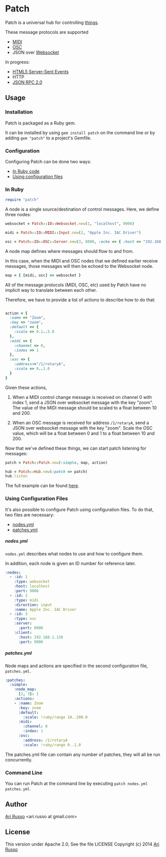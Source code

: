 # Patch

Patch is a universal hub for controlling [things](http://en.wikipedia.org/wiki/Internet_of_Things).  

These message protocols are supported

* [MIDI](http://en.wikipedia.org/wiki/MIDI)
* [OSC](http://en.wikipedia.org/wiki/Open_Sound_Control)
* JSON over [Websocket](http://en.wikipedia.org/wiki/WebSocket)

In progress:

* [HTML5 Server-Sent Events](http://www.w3schools.com/html/html5_serversentevents.asp)
* HTTP
* [JSON RPC 2.0](http://en.wikipedia.org/wiki/JSON-RPC) 

## Usage

### Installation

Patch is packaged as a Ruby gem.  

It can be installed by using `gem install patch` on the command line or by adding `gem "patch"` to a project's Gemfile.

### Configuration

Configuring Patch can be done two ways:

* [In Ruby code](#in-ruby)
* [Using configuration files](#using-configuration-files)

### In Ruby

```ruby
require "patch"

```

A node is a single source/destination of control messages. Here, we define three nodes:

```ruby
websocket = Patch::IO::Websocket.new(1, "localhost", 9006)

midi = Patch::IO::MIDI::Input.new(2, "Apple Inc. IAC Driver")

osc = Patch::IO::OSC::Server.new(3, 8000, :echo => { :host => "192.168.1.118", :port => 9000})
```

A node map defines where messages should flow to and from.  

In this case, when the MIDI and OSC nodes that we defined earlier receive messages, those messages will then be echoed to the Websocket node.

```ruby
map = { [midi, osc] => websocket }
```

All of the message protocols (MIDI, OSC, etc) used by Patch have no implicit way to translate between each other.  

Therefore, we have to provide a list of actions to describe how to do that:

```ruby

action = { 
  :name => "Zoom",
  :key => "zoom",
  :default => {
    :scale => 0.1..5.0
  },
  :midi => {
    :channel => 0,
    :index => 1
  }, 
  :osc => {
    :address=>"/1/rotaryA", 
    :scale => 0..1.0
  }
}
```

Given these actions,

1. When a MIDI control change message is received on channel 0 with index 1, send a JSON over websocket message with the key "zoom".  The value of the MIDI message should be scaled to a float between 10 and 200.

2. When an OSC message is received for address `/1/rotaryA`, send a JSON over websocket message with the key "zoom".  Scale the OSC value, which will be a float between 0 and 1 to a float between 10 and 200.

Now that we've defined these things, we can start patch listening for messages:

```ruby
patch = Patch::Patch.new(:simple, map, action)

hub = Patch::Hub.new(:patch => patch)
hub.listen
```

The full example can be found [here](https://github.com/arirusso/patch/blob/master/examples/simple/simple.rb).

### Using Configuration Files

It's also possible to configure Patch using configuration files.  To do that, two files are necessary:

* [nodes.yml](#nodesyml)
* [patches.yml](#patchesyml)

##### nodes.yml

`nodes.yml` describes what nodes to use and how to configure them.  

In addition, each node is given an ID number for reference later.

```yaml
:nodes:
  - :id: 1
    :type: websocket
    :host: localhost
    :port: 9006
  - :id: 2
    :type: midi
    :direction: input
    :name: Apple Inc. IAC Driver
  - :id: 3
    :type: osc
    :server:
      :port: 8000
    :client:
      :host: 192.168.1.136
      :port: 9000
```

##### patches.yml

Node maps and actions are specified in the second configuration file, `patches.yml`.

```yaml
:patches:
  :simple:
    :node_map:
      [2, 3]: 1
    :actions:
    - :name: Zoom
      :key: zoom
      :default:
        :scale: !ruby/range 10..200.0
      :midi:
        :channel: 0
        :index: 1
      :osc:
        :address: /1/rotaryA
        :scale: !ruby/range 0..1.0

```

The patches.yml file can contain any number of patches, they will all be run concurrently.

### Command Line

You can run Patch at the command line by executing `patch nodes.yml patches.yml`. 

## Author

[Ari Russo](http://github.com/arirusso) <ari.russo at gmail.com>

## License

This version under Apache 2.0, See the file LICENSE
Copyright (c) 2014 [Ari Russo](http://arirusso.com) 